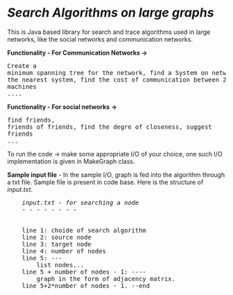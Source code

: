<i>Search Algorithms on large graphs</i>
=======================

This is Java based library for search and trace algorithms used in large networks, like the social networks and communication networks.

<b>Functionality - For Communication Networks -></b> <pre>Create a minimum spanning tree for the network, find a System on network, find the nearest system, find the cost of communication between 2 machines<br />....</pre>

<b>Functionality - For social networks -></b><pre>find friends, friends of friends, find the degre of closeness, suggest friends<br />...</pre>

To run the code -> make some appropriate I/O of your choice, one such I/O implementation is given in MakeGraph class.

<b>Sample input file</b> - In the sample I/O, graph is fed into the algorithm through a txt file. Sample file is present in code base. Here is the structure of <i>input.txt</i>.

<pre>
	<i>input.txt - for searching a node</i>
	- - - - - - - -
	<br />
	line 1: choide of search algorithm
	line 2: source node
	line 3: target node
	line 4: number of nodes
	line 5: ---
		list nodes...
	line 5 + number of nodes - 1: ----
		graph in the form of adjacency matrix.
	line 5+2*number of nodes - 1. --end
</pre>
